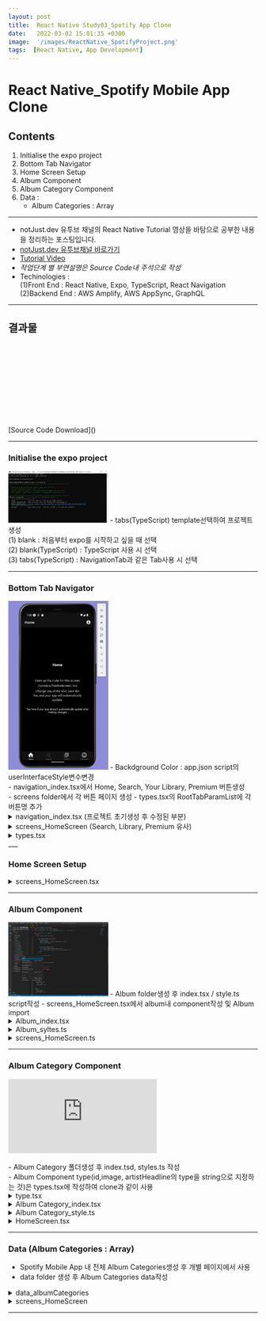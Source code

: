 ```yaml
---
layout: post
title:  React Native Study03_Spotify App Clone
date:   2022-03-02 15:01:35 +0300
image:  '/images/ReactNative_SpotifyProject.png'
tags:  [React Native, App Development]
---
```


# React Native_Spotify Mobile App Clone

## Contents <br/>
1. Initialise the expo project<br/>
2. Bottom Tab Navigator<br/>
3. Home Screen Setup<br/>
4. Album Component<br/>
5. Album Category Component<br/>
6. Data :<br/>
    - Album Categories : Array<br/>
___

* notJust․dev 유투브 채널의 React Native Tutorial 영상을 바탕으로 공부한 내용을 정리하는 포스팅입니다.<br/>
* [notJust․dev 유투브채널 바로가기](https://www.youtube.com/channel/UCYSa_YLoJokZAwHhlwJntIA) <br/>
* [Tutorial Video](https://www.youtube.com/watch?v=Ho41KNKvoBc&list=PLY3ncAV1dSVBejIDGrcbNRs148uHowYfx)<br/>
* *작업단계 별 부연설명은 Source Code내 주석으로 작성*
* Techinologies : <br/>
    (1)Front End : React Native, Expo, TypeScript, React Navigation<br/>
    (2)Backend End : AWS Amplify, AWS AppSync, GraphQL<br/>

___

## 결과물
<p><iframe src="" frameborder="0" allowfullscreen></iframe></p>
[Source Code Download]()

___ 

### Initialise the expo project<br/>
<img src="/images/Posting/ReactNative/Spotify/01.png" alt="Project" width="40%" height="40%">
- tabs(TypeScript) template선택하여 프로젝트 생성<br/>
    (1) blank : 처음부터 expo를 시작하고 싶을 때 선택<br/>
    (2) blank(TypeScript) : TypeScript 사용 시 선택<br/>
    (3) tabs(TypeScript) : NavigationTab과 같은 Tab사용 시 선택<br/>

___

### Bottom Tab Navigator <br/>
<img src="/images/Posting/ReactNative/Spotify/02.png" alt="Project" width="40%" height="40%">
- Backdground Color : app.json script의 userInterfaceStyle변수변경<br/>
- navigation_index.tsx에서 Home, Search, Your Library, Premium 버튼생성<br/>
- screens folder에서 각 버튼 페이지 생성
- types.tsx의 RootTabParamList에 각 버튼명 추가


<details>
<summary>navigation_index.tsx (프로젝트 초기생성 후 수정된 부분)</summary>
<div markdown="1">

```javascript
import { Entypo, EvilIcons, MaterialCommunityIcons, FontAwesome5, FontAwesome } from '@expo/vector-icons';
/*Bottom Tab Icon Site Import*/

import { createBottomTabNavigator } from '@react-navigation/bottom-tabs';
import { NavigationContainer, DefaultTheme, DarkTheme } from '@react-navigation/native';
import { createNativeStackNavigator } from '@react-navigation/native-stack';
import * as React from 'react';
import { ColorSchemeName, Pressable } from 'react-native';

import Colors from '../constants/Colors';
import useColorScheme from '../hooks/useColorScheme';
import ModalScreen from '../screens/ModalScreen';
import NotFoundScreen from '../screens/NotFoundScreen';

import HomeScreen from '../screens/HomeScreen';
import SearchScreen from '../screens/SearchScreen';
import LibraryScreen from '../screens/LibraryScreen';
import PremiumScreen from '../screens/PremiumScreen';
/*Bottom Tab 클릭시, 나타날 페이지 import*/
import { RootStackParamList, RootTabParamList, RootTabScreenProps } from '../types';
import LinkingConfiguration from './LinkingConfiguration';

export default function Navigation({ colorScheme }: { colorScheme: ColorSchemeName }) {
  return (
    <NavigationContainer
      linking={LinkingConfiguration}
      theme={colorScheme === 'dark' ? DarkTheme : DefaultTheme}>
      <RootNavigator />
    </NavigationContainer>
  );
}
```
</div>
</details>




<details>
<summary>screens_HomeScreen (Search, Library, Premium 유사)</summary>
<div markdown="1">

```javascript
import { StyleSheet, TouchableOpacity } from 'react-native';

import { Text, View } from '../components/Themed';
import { RootStackScreenProps } from '../types';

export default function NotFoundScreen({ navigation }: RootStackScreenProps<'NotFound'>) {
  return (
    <View style={styles.container}>
      <Text style={styles.title}>This screen doesn't exist.</Text>
      <TouchableOpacity onPress={() => navigation.replace('Root')} style={styles.link}>
        <Text style={styles.linkText}>Go to home screen!</Text>
      </TouchableOpacity>
    </View>
  );
}

const styles = StyleSheet.create({
  container: {
    flex: 1,
    alignItems: 'center',
    justifyContent: 'center',
    padding: 20,
  },
  title: {
    fontSize: 20,
    fontWeight: 'bold',
  },
  link: {
    marginTop: 15,
    paddingVertical: 15,
  },
  linkText: {
    fontSize: 14,
    color: '#2e78b7',
  },
});
```
</div>
</details>


<details>
<summary>types.tsx</summary>
<div markdown="1">

```javascript
import { BottomTabScreenProps } from '@react-navigation/bottom-tabs';
import { CompositeScreenProps, NavigatorScreenParams } from '@react-navigation/native';
import { NativeStackScreenProps } from '@react-navigation/native-stack';

declare global {
  namespace ReactNavigation {
    interface RootParamList extends RootStackParamList {}
  }
}

export type RootStackParamList = {
  Root: NavigatorScreenParams<RootTabParamList> | undefined;
  Modal: undefined;
  NotFound: undefined;
};

export type RootStackScreenProps<Screen extends keyof RootStackParamList> = NativeStackScreenProps<
  RootStackParamList,
  Screen
>;

export type RootTabParamList = {
  /*TypeScript에 BottomTap추가*/
  Home: undefined;
  Search: undefined;
  Library: undefined;
  Premium:undefined;
};

export type RootTabScreenProps<Screen extends keyof RootTabParamList> = CompositeScreenProps<
  BottomTabScreenProps<RootTabParamList, Screen>,
  NativeStackScreenProps<RootStackParamList>
>;
```
</div>
</details>
___

### Home Screen Setup<br/>
<details>
<summary>screens_HomeScreen.tsx</summary>
<div markdown="1">

```javascript
import { StyleSheet, Text, View } from 'react-native';
import { RootTabScreenProps } from '../types';

export default function HomeScreen({ navigation }: RootTabScreenProps<'Home'>) {
  return (
    <View style={styles.container}>
      <Text style={{color:'white'}}>Hello</Text>
    </View>
  );
}

const styles = StyleSheet.create({
  container: {
    flex: 1,
    alignItems: 'center',
    justifyContent: 'center',
  },
  title: {
    fontSize: 20,
    fontWeight: 'bold',
  },
  separator: {
    marginVertical: 30,
    height: 1,
    width: '80%',
  },
});
```

</div>
</details>

___

### Album Component<br/>
<img src="/images/Posting/ReactNative/TeslaProject/03.png" alt="Project" width="40%" height="40%">
- Album folder생성 후 index.tsx / style.ts script작성
- screens_HomeScreen.tsx에서 album내 component작성 및 Album import

<details>
<summary>Album_index.tsx</summary>
<div markdown="1">

```javascript
import React from 'react';
import {View, Image, Text} from 'react-native';
import styles from './styles';

export type AlbumProps = {
    album: {
        id:string;
        imageUri:string;
        artistsHeadline:string;
    }
}

const Album = (props:AlbumProps)=>(
    <View style={styles.container}>
        <Image source={{uri:props.album.imageUri}} style={styles.image}/>
        <Text style={styles.text}>{props.album.artistsHeadline}</Text>
    </View>
)

export default Album;
```

</div>
</details>

<details>
<summary>Album_syltes.ts</summary>
<div markdown="1">

```javascript
import { StyleSheet } from "react-native";

const styles = StyleSheet.create({
    container: {
        width:200,
    },
    
    image: {
        width:'100%',
        height:200,
    },

    text: {
        color:'grey',
        marginTop:10,
    }
})

export default styles;
```

</div>
</details>

</div>
</details>

<details>
<summary>screens_HomeScreen.ts</summary>
<div markdown="1">

```javascript
import React from 'react';
import { StyleSheet, Text, View } from 'react-native';
import Album from '../components/Album';

const album = {
  /*album내 component작성*/
  id: '1',
  imageUri:'https://user-images.githubusercontent.com/81608287/155875578-be0f8c69-b72e-45d7-a8de-8a7b144b2056.jpg',
  artistsHeadline:'Taylor Swift, Cardi Objective C, Avicii'
}

export default function HomeScreen() {
  return (
    <View style={styles.container}>
      <Album album={album}/>  {/*Album import*/}
    </View>
  );
}

const styles = StyleSheet.create({
  container: {
    flex: 1,
    alignItems: 'center',
    justifyContent: 'center',
  },
  title: {
    fontSize: 20,
    fontWeight: 'bold',
  },
  separator: {
    marginVertical: 30,
    height: 1,
    width: '80%',
  },
});
```

</div>
</details>

___

### Album Category Component<br/>
<p><iframe src="https://www.youtube.com/embed/Noz3zuQMam8" frameborder="0" allowfullscreen></iframe></p>
- Album Category 폴더생성 후 index.tsd, styles.ts 작성 <br/>
- Album Component type(id,image, artistHeadline의 type을 string으로 지정하는 것)은 types.tsx에 작성하여 clone과 같이 사용 <br/>

<details>
<summary>type.tsx</summary>
<div markdown="1">

```javascript
import { BottomTabScreenProps } from '@react-navigation/bottom-tabs';
import { CompositeScreenProps, NavigatorScreenParams } from '@react-navigation/native';
import { NativeStackScreenProps } from '@react-navigation/native-stack';

declare global {
  namespace ReactNavigation {
    interface RootParamList extends RootStackParamList {}
  }
}

export type RootStackParamList = {
  Root: NavigatorScreenParams<RootTabParamList> | undefined;
  Modal: undefined;
  NotFound: undefined;
};

export type RootStackScreenProps<Screen extends keyof RootStackParamList> = NativeStackScreenProps<
  RootStackParamList,
  Screen
>;

export type RootTabParamList = {
  /*TypeScript에 BottomTap추가*/
  Home: undefined;
  Search: undefined;
  Library: undefined;
  Premium:undefined;
};

export type RootTabScreenProps<Screen extends keyof RootTabParamList> = CompositeScreenProps<
  BottomTabScreenProps<RootTabParamList, Screen>,
  NativeStackScreenProps<RootStackParamList>
>;

export type Album={ /*Album Component Type작성(Clone과 같이 사용될 수 있도록)*/
  id:string;
  imageUri:string;
  artistsHeadline:string;
}

```
</div>
</details>

<details>
<summary>Album Category_index.tsx</summary>
<div markdown="1">

```javascript
import React from 'react';
import {FlatList, Text, View} from 'react-native';
import {Album} from "../../types";
import AlbumComponent from '../Album';
import styles from "./styles";

export type AlbumCategoryProps = {
    title:string, 
    albums:[Album],
}

const AlbumCategory=(props:AlbumCategoryProps)=>(
    <View style={styles.container}>
        {/*Title of Category*/}
        <Text style={styles.title}>{props.title}</Text>

        {/*List of albums*/}
        <FlatList 
        /*많은 양의 리스트 아이템을 스크롤로 내리면서 보여주고자 할 때 사용하며 parameter로는 data, renderItem, keyExtractor가 있다*/
            data={props.albums}
            /*data : 만들고자 하는 리스트의 데이터*/
            renderItem={({ item }) => <AlbumComponent album={item} />}
            /*renderItem : data로 받은 데이터를 item에 각각 render*/
            keyExtractor={( item ) => item.id}
            /*keyExtractor : 각 요소 구별*/
            horizontal
            showsHorizontalScrollIndicator={false}
        />
    </View>
)

export default AlbumCategory;
```

</div>
</details>

<details>
<summary>Album Category_style.ts</summary>
<div markdown="1">

```javascript
import React from 'react';
import {FlatList, Text, View} from 'react-native';
import {Album} from "../../types";
import AlbumComponent from '../Album';
import styles from "./styles";

export type AlbumCategoryProps = {
    title:string, 
    albums:[Album],
}

const AlbumCategory=(props:AlbumCategoryProps)=>(
    <View style={styles.container}>
        {/*Title of Category*/}
        <Text style={styles.title}>{props.title}</Text>

        {/*List of albums*/}
        <FlatList 
        /*많은 양의 리스트 아이템을 스크롤로 내리면서 보여주고자 할 때 사용하며 parameter로는 data, renderItem, keyExtractor가 있다*/
            data={props.albums}
            /*data : 만들고자 하는 리스트의 데이터*/
            renderItem={({ item }) => <AlbumComponent album={item} />}
            /*renderItem : data로 받은 데이터를 item에 각각 render*/
            keyExtractor={( item ) => item.id}
            /*keyExtractor : 각 요소 구별*/
            horizontal
            showsHorizontalScrollIndicator={false}
        />
    </View>
)

export default AlbumCategory;
```
</div>
</details>

<details>
<summary>HomeScreen.tsx</summary>
<div markdown="1">

```javascript
import React from 'react';
import { StyleSheet, Text, View } from 'react-native';
import AlbumCategory from '../components/AlbumCategory';

const albumCategory = {
  id:'1',
  title:'Happy Vibes',
  albums: 
  [
    {
      id:'1',
      imageUri:'https://user-images.githubusercontent.com/81608287/156109216-cd427b41-efb0-4b72-af57-e56b2a9e261a.jpg',
      artistsHeadline:'the mamas & the papas'
    }, 
    {
      id:'2',
      imageUri:'https://user-images.githubusercontent.com/81608287/156109488-d1346086-53d5-4428-aa95-b3cd1f3509e4.jpg',
      artistsHeadline:'Don McLean'
    },
    {
      id:'3',
      imageUri:'https://user-images.githubusercontent.com/81608287/156109573-2137d151-2f76-42fa-bf90-55455ba3a82d.jpg',
      artistsHeadline:'Madeleine Peyroux'
    },
    {
      id:'4',
      imageUri:'https://user-images.githubusercontent.com/81608287/156109687-d4f0ee5d-514b-4eef-8f92-ea8d306be0ae.jpg',
      artistsHeadline:'Roy Orbison'
    }
  ]
}

export default function HomeScreen() {
  return (
    <View style={styles.container}>
      <AlbumCategory 
        title={albumCategory.title} 
        albums={albumCategory.albums}
      />
    </View>
  );
}

const styles = StyleSheet.create({
  container: {
    flex: 1,
    alignItems: 'center',
    justifyContent: 'center',
  },
  title: {
    fontSize: 20,
    fontWeight: 'bold',
  },
  separator: {
    marginVertical: 30,
    height: 1,
    width: '80%',
  },
});
```
</div>
</details>

___

### Data (Album Categories : Array)<br/>
- Spotify Mobile App 내 전체 Album Categories생성 후 개별 페이지에서 사용 <br/>
- data folder 생성 후 Album Categories data작성<br/>

<details>
<summary>data_albumCategories</summary>
<div markdown="1">

```javascript
export default [{
    id: '1',
    title: 'Happy Vibes',
    albums: [
      {
        id: '1',
        imageUri: 'https://cache.boston.com/resize/bonzai-fba/Globe_Photo/2011/04/14/1302796985_4480/539w.jpg',
        artistsHeadline: 'Taylor Swift, Kygo Objective C, Avicii'
      }, {
        id: '2',
        imageUri: 'https://cdn6.f-cdn.com/contestentries/1485199/27006121/5ca3e39ced7f1_thumb900.jpg',
        artistsHeadline: 'Post Malone, Drake, Eminem'
      },
      {
        id: '3',
        imageUri: 'https://images-na.ssl-images-amazon.com/images/I/61F66QURFyL.jpg',
        artistsHeadline: 'Journey, Escape, Avicii'
      },
      {
        id: '4',
        imageUri: 'https://i.pinimg.com/originals/a2/0d/37/a20d37791f8ad5cd54734cd3af559cc9.jpg',
        artistsHeadline: 'Bob Marley, Cardi B, Stas Mihailov'
      },
    ]
  }, {
    id: '2',
    title: 'Popular Playlists',
    albums: [
      {
        id: '5',
        imageUri: 'https://cache.boston.com/resize/bonzai-fba/Globe_Photo/2011/04/14/1302796985_4480/539w.jpg',
        artistsHeadline: 'Taylor Swift, Kygo Objective C, Avicii'
      }, {
        id: '6',
        imageUri: 'https://cdn6.f-cdn.com/contestentries/1485199/27006121/5ca3e39ced7f1_thumb900.jpg',
        artistsHeadline: 'Post Malone, Drake, Eminem'
      },
      {
        id: '7',
        imageUri: 'https://images-na.ssl-images-amazon.com/images/I/61F66QURFyL.jpg',
        artistsHeadline: 'Journey, Escape, Avicii'
      },
    ]
  },{
    id: '3',
    title: 'Shows to try',
    albums: [
      {
        id: '8',
        imageUri: 'https://cache.boston.com/resize/bonzai-fba/Globe_Photo/2011/04/14/1302796985_4480/539w.jpg',
        artistsHeadline: 'Taylor Swift, Kygo Objective C, Avicii'
      }, {
        id: '9',
        imageUri: 'https://cdn6.f-cdn.com/contestentries/1485199/27006121/5ca3e39ced7f1_thumb900.jpg',
        artistsHeadline: 'Post Malone, Drake, Eminem'
      },
      {
        id: '10',
        imageUri: 'https://images-na.ssl-images-amazon.com/images/I/61F66QURFyL.jpg',
        artistsHeadline: 'Journey, Escape, Avicii'
      },
    ]
  }, {
    id: '4',
    title: 'Workout',
    albums: [
      {
        id: '11',
        imageUri: 'https://cache.boston.com/resize/bonzai-fba/Globe_Photo/2011/04/14/1302796985_4480/539w.jpg',
        artistsHeadline: 'Taylor Swift, Kygo Objective C, Avicii'
      }, {
        id: '12',
        imageUri: 'https://cdn6.f-cdn.com/contestentries/1485199/27006121/5ca3e39ced7f1_thumb900.jpg',
        artistsHeadline: 'Post Malone, Drake, Eminem'
      },
      {
        id: '13',
        imageUri: 'https://images-na.ssl-images-amazon.com/images/I/61F66QURFyL.jpg',
        artistsHeadline: 'Journey, Escape, Avicii'
      },
    ]
  },
  ]
```

</div>
</details>

<details>
<summary>screens_HomeScreen</summary>
<div markdown="1">

```javascript
import React from 'react';
import { StyleSheet, FlatList, View } from 'react-native';
import AlbumCategory from '../components/AlbumCategory';
import albumCategories from '../data/albumCategories';

export default function HomeScreen() {
  return (
    <View style={styles.container}>
      <FlatList 
        data={albumCategories}
        /*data_albumCategories(App내 전체 앨범데이터)를 만들고자 하는 데이터 리스트로 설정*/
        renderItem={({item}) => (
          /*renderItem : data로 받은 데이터를 item에 각각 render*/
          <AlbumCategory 
            title={item.title}
            albums={item.albums}
            keyExtractor={(item) => item.id}
            /*keyExtractor : 각 요소 구별*/
          />
        )}
      />
    </View>
  );
}

const styles = StyleSheet.create({
  container: {
    flex: 1,
    alignItems: 'center',
    justifyContent: 'center',
  },
  title: {
    fontSize: 20,
    fontWeight: 'bold',
  },
  separator: {
    marginVertical: 30,
    height: 1,
    width: '80%',
  },
});

```

</div>
</details>

___






